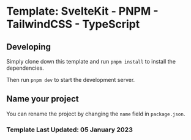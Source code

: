 # Template: SvelteKit - PNPM - TailwindCSS - TypeScript

## Developing

Simply clone down this template and run `pnpm install` to install the dependencies.

Then run `pnpm dev` to start the development server.

## Name your project

You can rename the project by changing the `name` field in `package.json`.

### Template Last Updated: 05 January 2023
